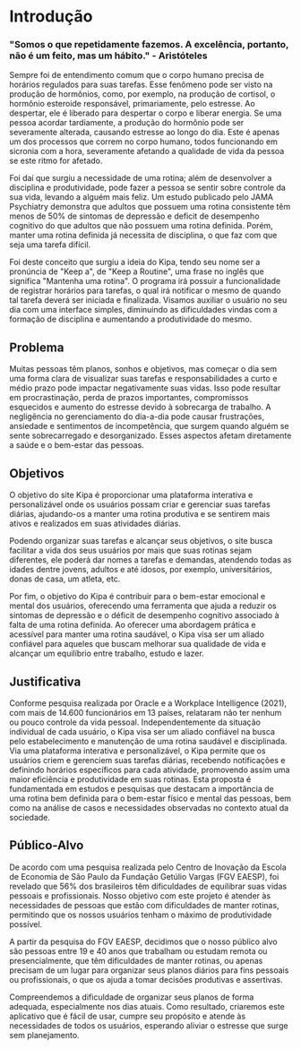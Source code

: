 # Introdução

### "Somos o que repetidamente fazemos. A excelência, portanto, não é um feito, mas um hábito." - Aristóteles

Sempre foi de entendimento comum que o corpo humano precisa de horários regulados para suas tarefas. Esse fenômeno pode ser visto na produção de hormônios, como, por exemplo,
na produção de cortisol, o hormônio esteroide responsável, primariamente, pelo estresse. Ao despertar, ele é liberado para despertar o corpo e liberar energia. Se uma pessoa acordar tardiamente, a produção do hormônio pode ser severamente alterada, causando estresse ao longo do dia. Este é apenas um dos processos que correm no corpo humano, todos funcionando em sicronia com a hora, severamente afetando a qualidade de vida da pessoa se este ritmo for afetado. 

Foi daí que surgiu a necessidade de uma rotina; além de desenvolver a disciplina e produtividade, pode fazer a pessoa se sentir sobre controle da sua vida, levando a alguém mais feliz. Um estudo publicado pelo JAMA Psychiatry demonstra que adultos que possuem uma rotina consistente têm menos de 50% de sintomas de depressão e deficit de desempenho cognitivo do que adultos que não possuem uma rotina definida. Porém, manter uma rotina definida já necessita de disciplina, o que faz com que seja uma tarefa difícil. 

Foi deste conceito que surgiu a ideia do Kipa, tendo seu nome ser a pronúncia de "Keep a", de "Keep a Routine", uma frase no inglês que significa "Mantenha uma rotina". O programa irá possuir a funcionalidade de registrar horários para tarefas, o qual irá notificar o mesmo de quando tal tarefa deverá ser iniciada e finalizada. Visamos auxiliar o usuário no seu dia com uma interface simples, diminuindo as dificuldades vindas com a formação de disciplina e aumentando a produtividade do mesmo.


## Problema

Muitas pessoas têm planos, sonhos e objetivos, mas começar o dia sem uma forma clara de visualizar suas tarefas e responsabilidades a curto e médio prazo pode impactar negativamente suas vidas. Isso pode resultar em procrastinação, perda de prazos importantes, compromissos esquecidos e aumento do estresse devido à sobrecarga de trabalho. A negligência no gerenciamento do dia-a-dia pode causar frustrações, ansiedade e sentimentos de incompetência, que surgem quando alguém se sente sobrecarregado e desorganizado. Esses aspectos afetam diretamente a saúde e o bem-estar das pessoas.

## Objetivos

O objetivo do site Kipa é proporcionar uma plataforma interativa e personalizável onde os usuários possam criar e gerenciar suas tarefas diárias, ajudando-os a manter uma rotina produtiva e se sentirem mais ativos e realizados em suas atividades diárias.

Podendo organizar suas tarefas e alcançar seus objetivos, o site busca facilitar a vida dos seus usuários por mais que suas rotinas sejam diferentes, ele poderá dar nomes a tarefas e demandas, atendendo todas as idades dentre jovens, adultos e até idosos, por exemplo, universitários, donas de casa, um atleta, etc.

Por fim, o objetivo do Kipa é contribuir para o bem-estar emocional e mental dos usuários, oferecendo uma ferramenta que ajuda a reduzir os sintomas de depressão e o déficit de desempenho cognitivo associado à falta de uma rotina definida. Ao oferecer uma abordagem prática e acessível para manter uma rotina saudável, o Kipa visa ser um aliado confiável para aqueles que buscam melhorar sua qualidade de vida e alcançar um equilíbrio entre trabalho, estudo e lazer.

## Justificativa

Conforme pesquisa realizada por Oracle e a Workplace Intelligence (2021), com mais de 14.600 funcionários em 13 países, relataram não ter nenhum ou pouco controle da vida pessoal. Independentemente da situação individual de cada usuário, o Kipa visa ser um aliado confiável na busca pelo estabelecimento e manutenção de uma rotina saudável e disciplinada. Via uma plataforma interativa e personalizável, o Kipa permite que os usuários criem e gerenciem suas tarefas diárias, recebendo notificações e definindo horários específicos para cada atividade, promovendo assim uma maior eficiência e produtividade em suas rotinas.
Esta proposta é fundamentada em estudos e pesquisas que destacam a importância de uma rotina bem definida para o bem-estar físico e mental das pessoas, bem como na análise de casos e necessidades observadas no contexto atual da sociedade.

## Público-Alvo

De acordo com uma pesquisa realizada pelo Centro de Inovação da Escola de Economia de São Paulo da Fundação Getúlio Vargas (FGV EAESP), foi revelado que 56% dos brasileiros têm dificuldades de equilibrar suas vidas pessoais e profissionais.
Nosso objetivo com este projeto é atender às necessidades de pessoas que estão com dificuldades de manter rotinas, permitindo que os nossos usuários tenham o máximo de produtividade possível.

A partir da pesquisa do FGV EAESP, decidimos que o nosso público alvo são pessoas entre 19 e 40 anos que trabalham ou estudam remota ou presencialmente, que têm dificuldades de manter rotinas, ou apenas precisam de um lugar para organizar seus planos diários para fins pessoais ou profissionais, o que os ajuda a tomar decisões produtivas e assertivas.

Compreendemos a dificuldade de organizar seus planos de forma adequada, especialmente nos dias atuais. Como resultado, criaremos este aplicativo que é fácil de usar, cumpre seu propósito e atende às necessidades de todos os usuários, esperando aliviar o estresse que surge sem planejamento.

